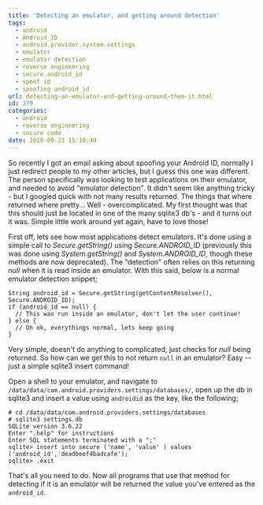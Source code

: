 ```yaml
---
title: 'Detecting an emulator, and getting around detection'
tags:
  - android
  - Android_ID
  - android.provider.system.settings
  - emulator
  - emulator detection
  - reverse engineering
  - secure.android_id
  - spoof id
  - spoofing android_id
url: detecting-an-emulator-and-getting-around-them-it.html
id: 379
categories:
  - android
  - reverse engineering
  - secure code
date: 2010-09-23 15:10:40
---
```


So recently I got an email asking about spoofing your Android ID, normally I just redirect people to my other articles, but I guess this one was different. The person specifically was looking to test applications on their emulator, and needed to avoid "emulator detection". It didn't seem like anything tricky - but I googled quick with not many results returned. The things that where returned where pretty... Well - overcomplicated. My first thought was that this should just be located in one of the many sqlite3 db's - and it turns out it was. Simple little work around yet again, have to love those!

First off, lets see how most applications detect emulators. It's done using a simple call to _Secure.getString()_ using _Secure.ANDROID_ID_ (previously this was done using _System.getString()_ and _System.ANDROID_ID_, though these methods are now deprecated). The "detection" often relies on this returning _null_ when it is read inside an emulator. With this said, below is a normal emulator detection snippet;
```
String android_id = Secure.getString(getContentResolver(), Secure.ANDROID_ID);
if (android_id == null) {
  // This was run inside an emulator, don't let the user continue!
} else {
  // Oh ok, everythings normal, lets keep going
}
```
Very simple, doesn't do anything to complicated, just checks for _null_ being returned. So how can we get this to not return `null` in an emulator? Easy -- just a simple sqlite3 insert command!

Open a shell to your emulator, and navigate to `/data/data/com.android.providers.settings/databases/`, open up the db in sqlite3 and insert a value using `androidid` as the key, like the following;
```
# cd /data/data/com.android.providers.settings/databases
# sqlite3 settings.db
SQLite version 3.6.22
Enter ".help" for instructions
Enter SQL statements terminated with a ";"
sqlite> insert into secure ('name', 'value' ) values ('android_id','deadbeef4badcafe');
sqlite> .exit
```
That's all you need to do. Now all programs that use that method for detecting if it is an emulator will be returned the value you've entered as the `android_id`.